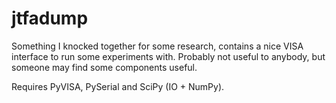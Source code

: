 jtfadump
========
Something I knocked together for some research, contains a nice VISA interface to run some experiments with. Probably not useful to anybody, but someone may find some components useful.

Requires PyVISA, PySerial and SciPy (IO + NumPy).
